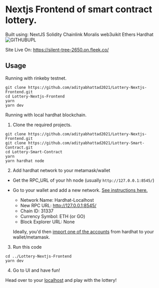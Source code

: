 # Nextjs Frontend of smart contract lottery.

Built using: NextJS Solidity Chainlink Moralis web3uikit Ethers Hardhat 
![GITHUBUPL](https://user-images.githubusercontent.com/93488388/183623456-2aca65cf-ef59-4fda-a2f0-b01e466d3b9e.png)

Site Live On: https://silent-tree-2650.on.fleek.co/
 

## Usage

Running with rinkeby testnet.

```
git clone https://github.com/adityabhattad2021/Lottery-Nextjs-Frontend.git
cd Lottery-Nextjs-Frontend
yarn
yarn dev
```


Running with local hardhat blockchain.

1. Clone the required projects.
```
git clone https://github.com/adityabhattad2021/Lottery-Nextjs-Frontend.git
git clone https://github.com/adityabhattad2021/Lottery-Smart-Contract.git
cd Lottery-Smart-Contract
yarn 
yarn hardhat node
```

2. Add hardhat network to your metamask/wallet

- Get the RPC_URL of your hh node (usually `http://127.0.0.1:8545/`)
- Go to your wallet and add a new network. [See instructions here.](https://metamask.zendesk.com/hc/en-us/articles/360043227612-How-to-add-a-custom-network-RPC)
  - Network Name: Hardhat-Localhost
  - New RPC URL: http://127.0.0.1:8545/
  - Chain ID: 31337
  - Currency Symbol: ETH (or GO)
  - Block Explorer URL: None


  Ideally, you'd then [import one of the accounts](https://metamask.zendesk.com/hc/en-us/articles/360015489331-How-to-import-an-Account) from hardhat to your wallet/metamask. 

3. Run this code

```
cd ../Lottery-Nextjs-Frontend
yarn dev
```

4. Go to UI and have fun!

Head over to your [localhost](http://localhost:3000) and play with the lottery!




